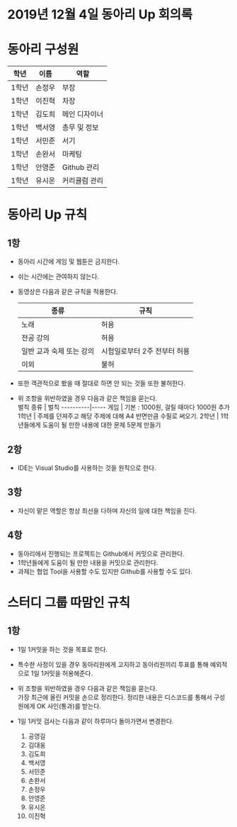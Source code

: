 # 2019년 12월 4일 동아리 Up 회의록

# 동아리 구성원

학년 | 이름 | 역할
-----|------|-----
1학년 | 손정우 | 부장
1학년 | 이진혁 | 차장
1학년 | 김도희 | 메인 디자이너
1학년 | 백서영 | 총무 및 정보
1학년 | 서민준 | 서기
1학년 | 손완서 | 마케팅
1학년 | 안영준 | Github 관리
1학년 | 유시온 | 커리큘럼 관리

# 동아리 Up 규칙

## 1항
- 동아리 시간에 게임 및 웹툰은 금지한다.  
- 쉬는 시간에는 관여하지 않는다.  
  
- 동영상은 다음과 같은 규칙을 적용한다.

    종류 | 규칙
    -----|-----
    노래 | 허용
    전공 강의 | 허용
    일반 교과 숙제 또는 강의 | 시험일로부터 2주 전부터 허용
    이외 | 불허

- 또한 객관적으로 봤을 때 절대로 하면 안 되는 것들 또한 불허한다.

- 위 조항을 위반하였을 경우 다음과 같은 책임을 묻는다.  
    벌칙 종류 | 벌칙
    ----------|-----
    게임 | 기본 : 1000원, 걸릴 때마다 1000원 추가
    1학년 | 주제를 던져주고 해당 주제에 대해 A4 반면만큼 수필로 써오기.
    2학년 | 1학년들에게 도움이 될 만한 내용에 대한 문제 5문제 만들기

## 2항
- IDE는 Visual Studio를 사용하는 것을 원칙으로 한다.

## 3항
- 자신이 맡은 역할은 항상 최선을 다하며 자신의 일에 대한 책임을 진다.

## 4항
- 동아리에서 진행되는 프로젝트는 Github에서 커밋으로 관리한다.
- 1학년들에게 도움이 될 만한 내용을 커밋으로 관리한다.
- 과제는 협업 Tool을 사용할 수도 있지만 Github를 사용할 수도 있다.

# 스터디 그룹 따맘인 규칙

## 1항
- 1일 1커밋을 하는 것을 목표로 한다.
- 특수한 사정이 있을 경우 동아리원에게 고지하고 동아리원끼리 투표를 통해 예외적으로 1일 1커밋을 허용해준다.

- 위 조항을 위반하였을 경우 다음과 같은 책임을 묻는다.  
    가장 최근에 올린 커밋을 손으로 정리한다. 정리한 내용은 디스코드를 통해서 구성원에게 OK 사인(통과)를 받는다.

- 1일 1커밋 검사는 다음과 같이 하루마다 돌아가면서 변경한다.  
    1. 공영길
    2. 김대웅
    3. 김도희
    4. 백서영
    5. 서민준
    6. 손완서
    7. 손정우
    8. 안영준
    9. 유시온
    10. 이진혁